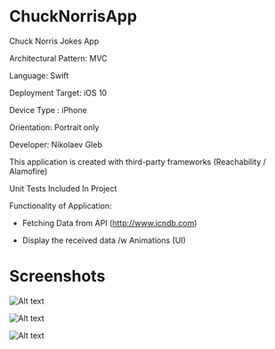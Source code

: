 # ChuckNorrisApp

Chuck Norris Jokes App

Architectural Pattern: MVC

Language: Swift

Deployment Target: iOS 10

Device Type : iPhone

Orientation: Portrait only

Developer: Nikolaev Gleb

This application is created with third-party frameworks (Reachability / Alamofire)

Unit Tests Included In Project

Functionality of Application:

  - Fetching Data from API (http://www.icndb.com)

  - Display the received data /w Animations (UI)

# Screenshots

![Alt text](https://sun9-29.userapi.com/c857028/v857028367/501c6/K3yKmdg1rek.jpg?raw=true "Optional Title")

![Alt text](https://sun9-19.userapi.com/c857028/v857028367/501ce/dxYANlenbok.jpg?raw=true "Optional Title")

![Alt text](https://sun9-37.userapi.com/c857028/v857028367/501d6/IAUaFBZKBgU.jpg?raw=true "Optional Title")
